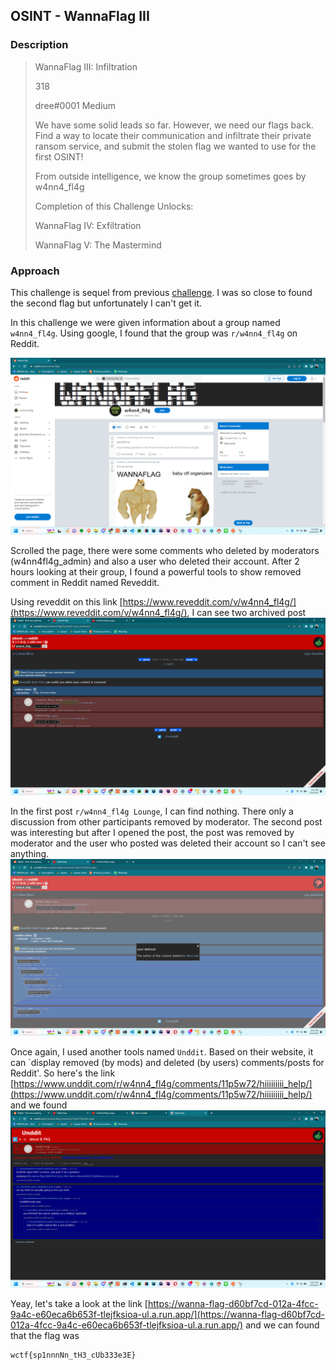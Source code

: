 ## OSINT - WannaFlag III

### Description

> WannaFlag III: Infiltration
> 
> 318
> 
> dree#0001 Medium
> 
> We have some solid leads so far. However, we need our flags back. Find a way to locate their communication and infiltrate their private ransom service, and submit the stolen flag we wanted to use for the first OSINT!
> 
> From outside intelligence, we know the group sometimes goes by w4nn4_fl4g
> 
> Completion of this Challenge Unlocks:
> 
> WannaFlag IV: Exfiltration
> 
> WannaFlag V: The Mastermind

### Approach

This challenge is sequel from previous [challenge](../OSINT-WannaFlag%20I/README.md). I was so close to found the second flag but unfortunately I can't get it.

In this challenge we were given information about a group named `w4nn4_fl4g`. Using google, I found that the group was `r/w4nn4_fl4g` on Reddit. 

![reddit](assets/reddit.png)

Scrolled the page, there were some comments who deleted by moderators (w4nn4fl4g_admin) and also a user who deleted their account. After 2 hours looking at their group, I found a powerful tools to show removed comment in Reddit named Reveddit.

Using reveddit on this link [https://www.reveddit.com/v/w4nn4_fl4g/](https://www.reveddit.com/v/w4nn4_fl4g/), I can see two archived post
![archived](assets/archived.png)

In the first post `r/w4nn4_fl4g Lounge`, I can find nothing. There only a discussion from other participants removed by moderator. The second post was interesting but after I opened the post, the post was removed by moderator and the user who posted was deleted their account so I can't see anything.
![help](assets/hii_jelp.png)

Once again, I used another tools named `Unddit`. Based on their website, it can `display removed (by mods) and deleted (by users) comments/posts for Reddit'. So here's the link [https://www.unddit.com/r/w4nn4_fl4g/comments/11p5w72/hiiiiiiiii_help/](https://www.unddit.com/r/w4nn4_fl4g/comments/11p5w72/hiiiiiiiii_help/) and we found
![unddit](assets/unddit.png)

Yeay, let's take a look at the link [https://wanna-flag-d60bf7cd-012a-4fcc-9a4c-e60eca6b653f-tlejfksioa-ul.a.run.app/](https://wanna-flag-d60bf7cd-012a-4fcc-9a4c-e60eca6b653f-tlejfksioa-ul.a.run.app/) and we can found that the flag was

```
wctf{sp1nnnNn_tH3_cUb333e3E}
```

